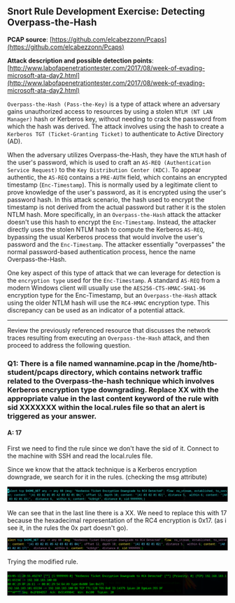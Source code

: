 
## Snort Rule Development Exercise: Detecting Overpass-the-Hash

**PCAP source**: [https://github.com/elcabezzonn/Pcaps](https://github.com/elcabezzonn/Pcaps)

**Attack description and possible detection points**: [http://www.labofapenetrationtester.com/2017/08/week-of-evading-microsoft-ata-day2.html](http://www.labofapenetrationtester.com/2017/08/week-of-evading-microsoft-ata-day2.html)

`Overpass-the-Hash (Pass-the-Key)` is a type of attack where an adversary gains unauthorized access to resources by using a stolen `NTLM (NT LAN Manager)` hash or Kerberos key, without needing to crack the password from which the hash was derived. The attack involves using the hash to create a `Kerberos TGT (Ticket-Granting Ticket)` to authenticate to Active Directory (AD).

When the adversary utilizes Overpass-the-Hash, they have the `NTLM` hash of the user's password, which is used to craft an `AS-REQ (Authentication Service Request)` to the `Key Distribution Center (KDC)`. To appear authentic, the `AS-REQ` contains a `PRE-AUTH` field, which contains an encrypted timestamp (`Enc-Timestamp`). This is normally used by a legitimate client to prove knowledge of the user's password, as it is encrypted using the user's password hash. In this attack scenario, the hash used to encrypt the timestamp is not derived from the actual password but rather it is the stolen NTLM hash. More specifically, in an `Overpass-the-Hash` attack the attacker doesn't use this hash to encrypt the `Enc-Timestamp`. Instead, the attacker directly uses the stolen NTLM hash to compute the Kerberos `AS-REQ`, bypassing the usual Kerberos process that would involve the user's password and the `Enc-Timestamp`. The attacker essentially "overpasses" the normal password-based authentication process, hence the name Overpass-the-Hash.

One key aspect of this type of attack that we can leverage for detection is the `encryption type` used for the `Enc-Timestamp`. A standard `AS-REQ` from a modern Windows client will usually use the `AES256-CTS-HMAC-SHA1-96` encryption type for the Enc-Timestamp, but an `Overpass-the-Hash` attack using the older NTLM hash will use the `RC4-HMAC` encryption type. This discrepancy can be used as an indicator of a potential attack.

---

Review the previously referenced resource that discusses the network traces resulting from executing an `Overpass-the-Hash` attack, and then proceed to address the following question.

### Q1: There is a file named wannamine.pcap in the /home/htb-student/pcaps directory, which contains network traffic related to the Overpass-the-hash technique which involves Kerberos encryption type downgrading. Replace XX with the appropriate value in the last content keyword of the rule with sid XXXXXXX within the local.rules file so that an alert is triggered as your answer.

#### A: 17

First we need to find the rule since we don't have the sid of it.
Connect to the machine with SSH and read the local.rules file.

Since we know that the attack technique is a Kerberos encryption downgrade, we search for it in the rules. (checking the msg attribute)

![](../../Img/Pasted%20image%2020250615150711.png)

We can see that in the last line there is a XX. We need to replace this with 17 because the hexadecimal representation of the RC4 encryption is 0x17. (as i see it, in the rules the 0x part doesn't go).

![](../../Img/Pasted%20image%2020250615151808.png)

Trying the modified rule.

![](../../Img/Pasted%20image%2020250615152048.png)



